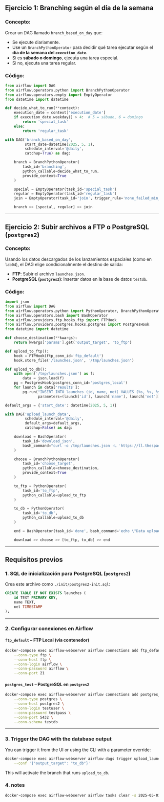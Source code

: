 ## **Ejercicio 1: Branching según el día de la semana**

### Concepto:

Crear un DAG llamado `branch_based_on_day` que:

* Se ejecute diariamente.
* Use un `BranchPythonOperator` para decidir qué tarea ejecutar según el **día de la semana del `execution_date`**.
* Si es **sábado o domingo**, ejecuta una tarea especial.
* Si no, ejecuta una tarea regular.

### Código:

```python
from airflow import DAG
from airflow.operators.python import BranchPythonOperator
from airflow.operators.empty import EmptyOperator
from datetime import datetime

def decide_what_to_run(**context):
    execution_date = context['execution_date']
    if execution_date.weekday() > 4:  # 5 = sábado, 6 = domingo
        return 'special_task'
    else:
        return 'regular_task'

with DAG('branch_based_on_day',
         start_date=datetime(2025, 5, 1),
         schedule_interval='@daily',
         catchup=True) as dag:

    branch = BranchPythonOperator(
        task_id='branching',
        python_callable=decide_what_to_run,
        provide_context=True
    )

    special = EmptyOperator(task_id='special_task')
    regular = EmptyOperator(task_id='regular_task')
    join = EmptyOperator(task_id='join', trigger_rule='none_failed_min_one_success')

    branch >> [special, regular] >> join
```

---

## **Ejercicio 2: Subir archivos a FTP o PostgreSQL (`postgres2`)**

### Concepto:

Usando los datos descargados de los lanzamientos espaciales (como en `lab04`), el DAG elige condicionalmente el destino de salida:

* **FTP**: Subir el archivo `launches.json`.
* **PostgreSQL (`postgres2`)**: Insertar datos en la base de datos `testdb`.

### Código:

```python
import json
from airflow import DAG
from airflow.operators.python import PythonOperator, BranchPythonOperator
from airflow.operators.bash import BashOperator
from airflow.providers.ftp.hooks.ftp import FTPHook
from airflow.providers.postgres.hooks.postgres import PostgresHook
from datetime import datetime

def choose_destination(**kwargs):
    return kwargs['params'].get('output_target', 'to_ftp')

def upload_to_ftp():
    hook = FTPHook(ftp_conn_id='ftp_default')
    hook.store_file('/launches.json', '/tmp/launches.json')

def upload_to_db():
    with open('/tmp/launches.json') as f:
        data = json.load(f)
    pg = PostgresHook(postgres_conn_id='postgres_local')
    for launch in data['results']:
        pg.run("INSERT INTO launches (id, name, net) VALUES (%s, %s, %s)",
               parameters=(launch['id'], launch['name'], launch['net']))

default_args = {'start_date': datetime(2025, 5, 1)}

with DAG('upload_launch_data',
         schedule_interval='@daily',
         default_args=default_args,
         catchup=False) as dag:

    download = BashOperator(
        task_id='download_json',
        bash_command="curl -o /tmp/launches.json -L 'https://ll.thespacedevs.com/2.0.0/launch/upcoming'"
    )

    choose = BranchPythonOperator(
        task_id='choose_target',
        python_callable=choose_destination,
        provide_context=True
    )

    to_ftp = PythonOperator(
        task_id='to_ftp',
        python_callable=upload_to_ftp
    )

    to_db = PythonOperator(
        task_id='to_db',
        python_callable=upload_to_db
    )

    end = BashOperator(task_id='done', bash_command='echo \"Data uploaded.\"')

    download >> choose >> [to_ftp, to_db] >> end
```

---

## **Requisitos previos**

### 1. SQL de inicialización para PostgreSQL (`postgres2`)

Crea este archivo como `./init/postgres2-init.sql`:

```sql
CREATE TABLE IF NOT EXISTS launches (
    id TEXT PRIMARY KEY,
    name TEXT,
    net TIMESTAMP
);
```

---

### 2. Configurar conexiones en Airflow

####  `ftp_default` – FTP Local (vía contenedor)

```bash
docker-compose exec airflow-webserver airflow connections add ftp_default \
    --conn-type ftp \
    --conn-host ftp \
    --conn-login airflow \
    --conn-password airflow \
    --conn-port 21
```

####  `postgres_test` – PostgreSQL en `postgres2`

```bash
docker-compose exec airflow-webserver airflow connections add postgres_test \
    --conn-type postgres \
    --conn-host postgres2 \
    --conn-login testuser \
    --conn-password testpass \
    --conn-port 5432 \
    --conn-schema testdb
```
 
---

### 3. Trigger the DAG with the database output

You can trigger it from the UI or using the CLI with a parameter override:

```bash
docker-compose exec airflow-webserver airflow dags trigger upload_launch_data \
    --conf '{"output_target": "to_db"}'
```

This will activate the branch that runs `upload_to_db`.

### 4. notes
```bash
docker-compose exec airflow-webserver airflow tasks clear -s 2025-05-01 -e 2025-05-15 branch_based_on_day
```
